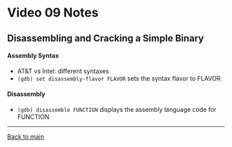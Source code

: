 # Video 09 Notes

## Disassembling and Cracking a Simple Binary

#### Assembly Syntax
- AT&T vs Intel: different syntaxes
- ```(gdb) set disassembly-flavor FLAVOR``` sets the syntax flavor to FLAVOR


#### Disassembly
- ```(gdb) disassemble FUNCTION``` displays the assembly language code for FUNCTION

---
 
[Back to main](https://github.com/rot0xd/SecurityTube/blob/master/SGDE/README.md)
